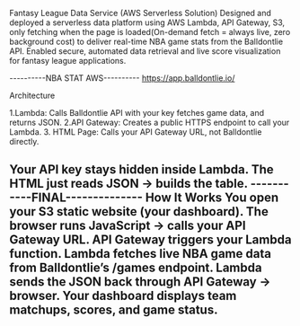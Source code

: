 
Fantasy League Data Service (AWS Serverless Solution)
Designed and deployed a serverless data platform using AWS Lambda, API Gateway, S3, only fetching when the page is loaded(On-demand fetch = always live, zero background cost) to deliver real-time NBA game stats from the Balldontlie API. 
Enabled secure, automated data retrieval and live score visualization for fantasy league applications.

----------NBA STAT AWS----------
https://app.balldontlie.io/


Architecture

1.Lambda: Calls Balldontlie API with your key  fetches game data, and returns JSON.
2.API Gateway: Creates a public HTTPS endpoint to call your Lambda.
3. HTML Page: Calls your API Gateway URL, not Balldontlie directly.

Your API key stays hidden inside Lambda.
The HTML just reads JSON → builds the table.
-----------FINAL--------------
How It Works
You open your S3 static website (your dashboard).
The browser runs JavaScript → calls your API Gateway URL.
API Gateway triggers your Lambda function.
Lambda fetches live NBA game data from Balldontlie’s /games endpoint.
Lambda sends the JSON back through API Gateway → browser.
Your dashboard displays team matchups, scores, and game status.
---